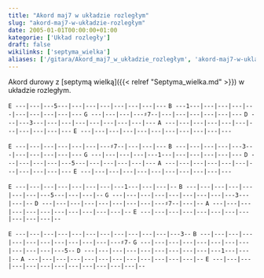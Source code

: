 ```yaml
---
title: "Akord maj7 w układzie rozległym"
slug: "akord-maj7-w-układzie-rozległym"
date: 2005-01-01T00:00:00+01:00
kategorie: ['Układ rozległy']
draft: false
wikilinks: ['septyma_wielka']
aliases: ['/gitara/Akord_maj7_w_układzie_rozległym', 'akord-maj7-w-ukladzie-rozleglym']
---
```

Akord durowy z [septymą wielką]({{< relref "Septyma_wielka.md" >}}) w układzie
rozległym.

`E ---|---|---5---|---|---|---|---|---|---|---`
`B ---1---|---|---|---|---|---|---|---|---|---`
`G ---|---|---|---♯7--|---|---|---|---|---|---`
`D ---|---3---|---|---|---|---|---|---|---|---`
`A ---|---|---|---|---|---|---|---|---|---|---`
`E ---|---|---|---|---|---|---|---|---|---|---`

`E ---|---|---|---|---|---|---♯7--|---|---|---`
`B ---|---|---|---|---3---|---|---|---|---|---`
`G ---|---|---|---|---1---|---|---|---|---|---`
`D ---|---|---|---|---5---|---|---|---|---|---`
`A ---|---|---|---|---|---|---|---|---|---|---`
`E ---|---|---|---|---|---|---|---|---|---|---`

`E ---|---|---|---|---|---|---|---1---|---|---|--`
`B ---|---|---|---|---|---|---|---5---|---|---|--`
`G ---|---|---|---|---|---|---|---|---3---|---|--`
`D ---|---|---|---|---|---|---|---|---♯7--|---|--`
`A ---|---|---|---|---|---|---|---|---|---|---|--`
`E ---|---|---|---|---|---|---|---|---|---|---|--`

`E ---|---|---|---|---|---|---|---|---|---|---|---3--`
`B ---|---|---|---|---|---|---|---|---|---|---|---♯7-`
`G ---|---|---|---|---|---|---|---|---|---|---|---5--`
`D ---|---|---|---|---|---|---|---|---|---1---|---|--`
`A ---|---|---|---|---|---|---|---|---|---|---|---|--`
`E ---|---|---|---|---|---|---|---|---|---|---|---|--`

